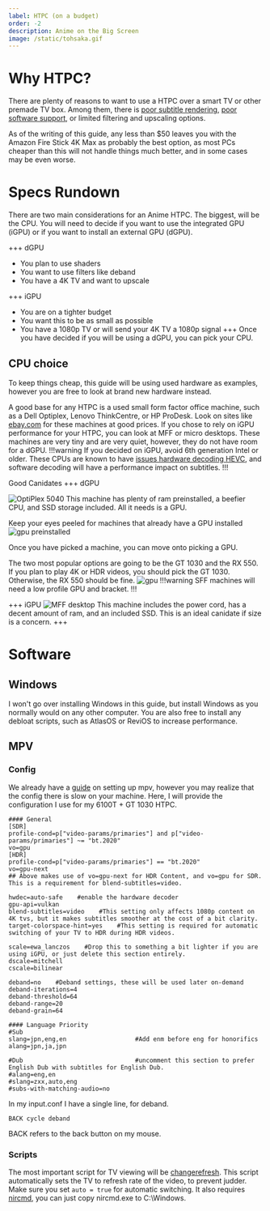 ```yaml
---
label: HTPC (on a budget)
order: -2
description: Anime on the Big Screen
image: /static/tohsaka.gif
---
```


# Why HTPC?

There are plenty of reasons to want to use a HTPC over a smart TV or other premade TV box. Among them, there is [poor subtitle rendering](https://cdn.discordapp.com/attachments/930734323353677854/1137931348510785586/Kodi_20230806_190720_Record.mp4), [poor software support](https://github.com/mpv-android/mpv-android/issues/12), or limited filtering and upscaling options.

As of the writing of this guide, any less than $50 leaves you with the Amazon Fire Stick 4K Max as probably the best option, as most PCs cheaper than this will not handle things much better, and in some cases may be even worse. 


# Specs Rundown

There are two main considerations for an Anime HTPC. The biggest, will be the CPU. You will need to decide if you want to use the integrated GPU (iGPU) or if you want to install an external GPU (dGPU). 


+++ dGPU

  - You plan to use shaders
  - You want to use filters like deband
  - You have a 4K TV and want to upscale

+++ iGPU

  - You are on a tighter budget
  - You want this to be as small as possible
  - You have a 1080p TV or will send your 4K TV a 1080p signal
+++
Once you have decided if you will be using a dGPU, you can pick your CPU.

## CPU choice
To keep things cheap, this guide will be using used hardware as examples, however you are free to look at brand new hardware instead. 

A good base for any HTPC is a used small form factor office machine, such as a Dell Optiplex, Lenovo ThinkCentre, or HP ProDesk. Look on sites like [ebay.com](https://ebay.com) for these machines at good prices. 
If you chose to rely on iGPU performance for your HTPC, you can look at MFF or micro desktops. These machines are very tiny and are very quiet, however, they do not have room for a dGPU.
!!!warning
If you decided on iGPU, avoid 6th generation Intel or older. These CPUs are known to have [issues hardware decoding HEVC](https://github.com/mpv-player/mpv/issues/12154), and software decoding will have a performance impact on subtitles.
!!!

Good Canidates
+++ dGPU

![OptiPlex 5040](https://github.com/guyman624/thewiki/assets/82007920/bc6a1940-3cda-4bf6-94cd-5c14f72e79a1)
This machine has plenty of ram preinstalled, a beefier CPU, and SSD storage included. All it needs is a GPU.

Keep your eyes peeled for machines that already have a GPU installed
![gpu preinstalled](https://github.com/guyman624/thewiki/assets/82007920/d5ad6390-b4e4-4f31-ad16-0ef33f7411c0)

Once you have picked a machine, you can move onto picking a GPU.

The two most popular options are going to be the GT 1030 and the RX 550. If you plan to play 4K or HDR videos, you should pick the GT 1030. Otherwise, the RX 550 should be fine. 
![gpu](https://github.com/guyman624/thewiki/assets/82007920/6aca03ab-155d-499a-b38c-aadd7c9d0004)
!!!warning
SFF machines will need a low profile GPU and bracket.
!!!

+++ iGPU
![MFF desktop](https://github.com/guyman624/thewiki/assets/82007920/5cbe1a4e-7b82-4136-992c-4427597487da)
This machine includes the power cord, has a decent amount of ram, and an included SSD. This is an ideal canidate if size is a concern. 
+++

# Software
## Windows
I won't go over installing Windows in this guide, but install Windows as you normally would on any other computer. You are also free to install any debloat scripts, such as AtlasOS or ReviOS to increase performance.
## MPV
### Config
We already have a [guide](/../tutorials/mpv.md) on setting up mpv, however you may realize that the config there is slow on your machine. Here, I will provide the configuration I use for my 6100T + GT 1030 HTPC.
```
#### General
[SDR]
profile-cond=p["video-params/primaries"] and p["video-params/primaries"] ~= "bt.2020"
vo=gpu
[HDR]
profile-cond=p["video-params/primaries"] == "bt.2020"
vo=gpu-next
## Above makes use of vo=gpu-next for HDR Content, and vo=gpu for SDR. This is a requirement for blend-subtitles=video.

hwdec=auto-safe    #enable the hardware decoder
gpu-api=vulkan
blend-subtitles=video    #This setting only affects 1080p content on 4K tvs, but it makes subtitles smoother at the cost of a bit clarity.
target-colorspace-hint=yes    #This setting is required for automatic switching of your TV to HDR during HDR videos.

scale=ewa_lanczos    #Drop this to something a bit lighter if you are using iGPU, or just delete this section entirely.
dscale=mitchell
cscale=bilinear

deband=no    #Deband settings, these will be used later on-demand
deband-iterations=4    
deband-threshold=64
deband-range=20
deband-grain=64

#### Language Priority
#Sub
slang=jpn,eng,en                   #Add enm before eng for honorifics
alang=jpn,ja,jpn

#Dub                               #uncomment this section to prefer English Dub with subtitles for English Dub.
#alang=eng,en
#slang=zxx,auto,eng
#subs-with-matching-audio=no

```
In my input.conf I have a single line, for deband.
```
BACK cycle deband
```
BACK refers to the back button on my mouse.

### Scripts
The most important script for TV viewing will be [changerefresh](https://github.com/CogentRedTester/mpv-changerefresh). 
This script automatically sets the TV to refresh rate of the video, to prevent judder. Make sure you set `auto = true` for automatic switching.
It also requires [nircmd](https://www.nirsoft.net/utils/nircmd-x64.zip), you can just copy nircmd.exe to C:\Windows.

